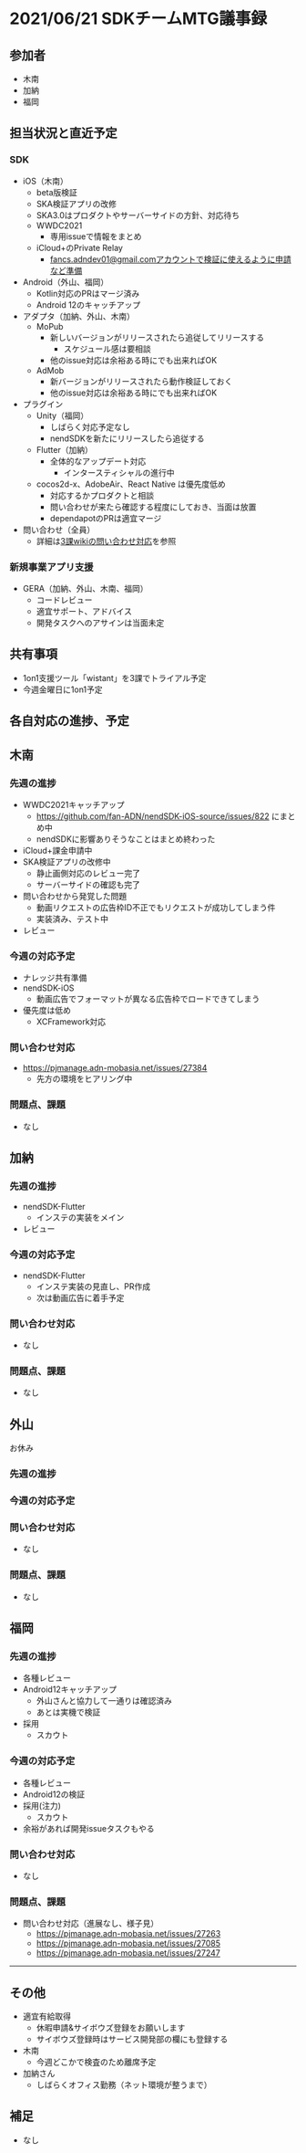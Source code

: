 # 2021/06/21 SDKチームMTG議事録
## 参加者
- 木南
- 加納
- 福岡

## 担当状況と直近予定
### SDK
- iOS（木南）
  - beta版検証
  - SKA検証アプリの改修
  - SKA3.0はプロダクトやサーバーサイドの方針、対応待ち
  - WWDC2021
    - 専用issueで情報をまとめ
  - iCloud+のPrivate Relay
    - fancs.adndev01@gmail.comアカウントで検証に使えるように申請など準備
- Android（外山、福岡）
  - Kotlin対応のPRはマージ済み
  - Android 12のキャッチアップ
- アダプタ（加納、外山、木南）
  - MoPub
    - 新しいバージョンがリリースされたら追従してリリースする
      - スケジュール感は要相談
    - 他のissue対応は余裕ある時にでも出来ればOK
  - AdMob
    - 新バージョンがリリースされたら動作検証しておく
    - 他のissue対応は余裕ある時にでも出来ればOK
- プラグイン
  - Unity（福岡）
    - しばらく対応予定なし
    - nendSDKを新たにリリースしたら追従する
  - Flutter（加納）
    - 全体的なアップデート対応
      - インタースティシャルの進行中
  - cocos2d-x、AdobeAir、React Native は優先度低め
    - 対応するかプロダクトと相談
    - 問い合わせが来たら確認する程度にしておき、当面は放置
    - dependapotのPRは適宜マージ
- 問い合わせ（全員）
  - 詳細は[3課wikiの問い合わせ対応](https://github.com/fan-ADN/nendSDK-Document-Private/wiki/Knowledge-inquiries)を参照

### 新規事業アプリ支援
- GERA（加納、外山、木南、福岡）
  - コードレビュー
  - 適宜サポート、アドバイス
  - 開発タスクへのアサインは当面未定

## 共有事項
- 1on1支援ツール「wistant」を3課でトライアル予定
- 今週金曜日に1on1予定

## 各自対応の進捗、予定

## 木南
### 先週の進捗
- WWDC2021キャッチアップ
  - https://github.com/fan-ADN/nendSDK-iOS-source/issues/822 にまとめ中
  - nendSDKに影響ありそうなことはまとめ終わった
- iCloud+課金申請中
- SKA検証アプリの改修中
  - 静止画側対応のレビュー完了
  - サーバーサイドの確認も完了
- 問い合わせから発覚した問題
  - 動画リクエストの広告枠ID不正でもリクエストが成功してしまう件
  - 実装済み、テスト中
- レビュー

### 今週の対応予定
- ナレッジ共有準備
- nendSDK-iOS
  - 動画広告でフォーマットが異なる広告枠でロードできてしまう
- 優先度は低め
  - XCFramework対応

### 問い合わせ対応
- https://pjmanage.adn-mobasia.net/issues/27384
  - 先方の環境をヒアリング中

### 問題点、課題
- なし

## 加納
### 先週の進捗
- nendSDK-Flutter
  - インステの実装をメイン
- レビュー

### 今週の対応予定
- nendSDK-Flutter
  - インステ実装の見直し、PR作成
  - 次は動画広告に着手予定

### 問い合わせ対応
- なし

### 問題点、課題
- なし


## 外山
お休み

### 先週の進捗

### 今週の対応予定

### 問い合わせ対応
- なし

### 問題点、課題
- なし


## 福岡
### 先週の進捗
- 各種レビュー
- Android12キャッチアップ
  - 外山さんと協力して一通りは確認済み
  - あとは実機で検証
- 採用
  - スカウト

### 今週の対応予定
- 各種レビュー
- Android12の検証
- 採用(注力)
  - スカウト
- 余裕があれば開発issueタスクもやる

### 問い合わせ対応
- なし

### 問題点、課題
- 問い合わせ対応（進展なし、様子見）
  - https://pjmanage.adn-mobasia.net/issues/27263
  - https://pjmanage.adn-mobasia.net/issues/27085
  - https://pjmanage.adn-mobasia.net/issues/27247

----

## その他
- 適宜有給取得
  - 休暇申請&サイボウズ登録をお願いします
  - サイボウズ登録時はサービス開発部の欄にも登録する
- 木南
  - 今週どこかで検査のため離席予定
- 加納さん
  - しばらくオフィス勤務（ネット環境が整うまで）

## 補足
- なし
